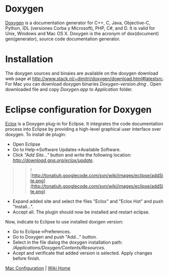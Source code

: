 # Doxygen #

[Doxygen](http://www.stack.nl/~dimitri/doxygen/index.html) is a documentation generator for C++, C, Java, Objective-C, Python, IDL (versiones Corba y Microsoft), PHP, C#, and D. It is valid for Unix, Windows and Mac OS X.
Doxygen is the acronym of dox(document) gen(generator), source code documentation generator.


# Installation #

The doxygen sources and binaies are available on the doxygen download web page at http://www.stack.nl/~dimitri/doxygen/download.html#latestsrc. For Mac you can download doxygen binaries _Doxygen-version.dmg_ . Open downloaded file and copy _Doxygen.app_ to _Application_ folder.

# Eclipse configuration for Doxygen #

[Eclox](http://eclox.eu/) is a Doxygen plug-in for Eclipse. It integrates the code documentation process into Eclipse by providing a high-level graphical user interface over doxygen. To install de plugin:

  * Open Eclipse
  * Go to Help->Software Updates->Available Software.
  * Click _"Add Site..."_ button and write the following location: _http://download.gna.org/eclox/update_.
> > ![http://tonatiuh.googlecode.com/svn/wiki/images/eclipse/addSite.png](http://tonatiuh.googlecode.com/svn/wiki/images/eclipse/addSite.png)
  * Expand added site and select the files "Eclox" and "Eclox Hot" and push "Install...".
  * Accept all. The plugin should now be installed and restart eclipse.

Now, indicate to Eclipse to use installed doxigen version:
  * Go to Eclipse->Preferences.
  * Go to Doxygen and push "Add..." button.
  * Select in the file dialog the doxygen installation path: _/Applications/Doxygen/Contents/Resources_.
  * Acept and verificate that added version is selected. Apply changes before finish.

[Mac Configuration](InstallingForMac.md) | [Wiki Home](http://code.google.com/p/tonatiuh/w/list)